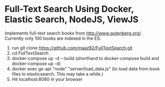# Full-Text Search Using Docker, Elastic Search, NodeJS, ViewJS
Implements full-text search  books from http://www.gutenberg.org/. Currently only 100 books are indexed in the ES.
1. run git clone https://github.com/maaz92/FullTextSearch.git
2. cd FullTextSearch
3. docker-compose up -d --build (shorthand to docker-compose build  and docker-compose up -d)
4. docker exec gs-api "node" "server/load_data.js" (to load data from book files to elasticsearch. This may take a while.)
5. Hit localhost:8080 in your browser
